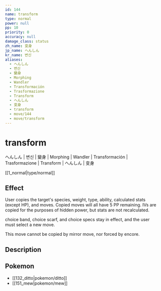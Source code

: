 ```yaml
---
id: 144
name: transform
type: normal
power: null
pp: 10
priority: 0
accuracy: null
damage_class: status
zh_name: 变身
jp_name: へんしん
kr_name: 변신
aliases:
  - へんしん
  - 변신
  - 變身
  - Morphing
  - Wandler
  - Transformación
  - Trasformazione
  - Transform
  - へんしん
  - 变身
  - transform
  - move/144
  - move/transform
---
```

# transform
    
へんしん | 변신 | 變身 | Morphing | Wandler | Transformación | Trasformazione | Transform | へんしん | 变身

[[1_normal|type/normal]]

## Effect

User copies the target's species, weight, type, ability, calculated stats (except HP), and moves.  Copied moves will all have 5 PP remaining.  IVs are copied for the purposes of hidden power, but stats are not recalculated.

choice band, choice scarf, and choice specs stay in effect, and the user must select a new move.

This move cannot be copied by mirror move, nor forced by encore.

## Description



## Pokemon

- [[132_ditto|pokemon/ditto]]
- [[151_mew|pokemon/mew]]

